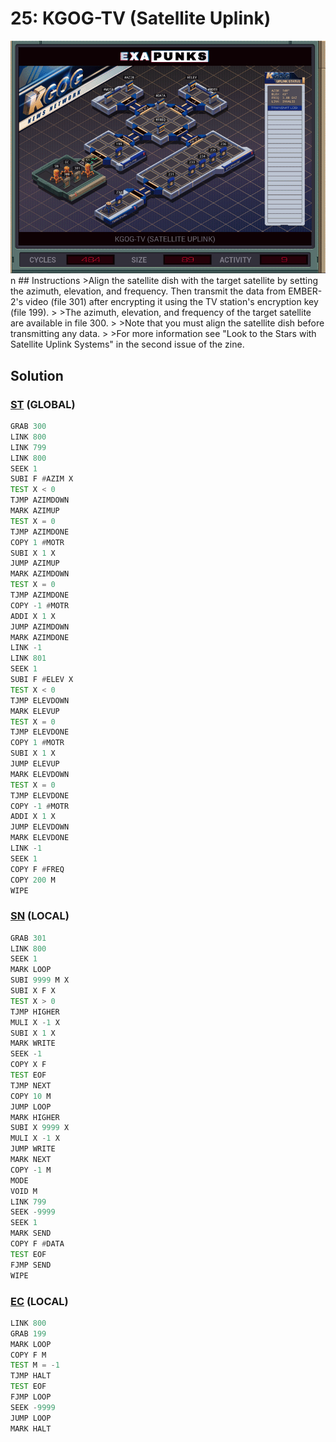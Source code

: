 # 25: KGOG-TV (Satellite Uplink)
<div align='center'><img src='PB028.gif' /></div>
n
## Instructions
>Align the satellite dish with the target satellite by setting the azimuth, elevation, and frequency. Then transmit the data from EMBER-2's video (file 301) after encrypting it using the TV station's encryption key (file 199).
>
>The azimuth, elevation, and frequency of the target satellite are available in file 300.
>
>Note that you must align the satellite dish before transmitting any data.
>
>For more information see "Look to the Stars with Satellite Uplink Systems" in the second issue of the zine.

## Solution

### [ST](ST.exa) (GLOBAL)
```asm
GRAB 300
LINK 800
LINK 799
LINK 800
SEEK 1
SUBI F #AZIM X
TEST X < 0
TJMP AZIMDOWN
MARK AZIMUP
TEST X = 0
TJMP AZIMDONE
COPY 1 #MOTR
SUBI X 1 X
JUMP AZIMUP
MARK AZIMDOWN
TEST X = 0
TJMP AZIMDONE
COPY -1 #MOTR
ADDI X 1 X
JUMP AZIMDOWN
MARK AZIMDONE
LINK -1
LINK 801
SEEK 1
SUBI F #ELEV X
TEST X < 0
TJMP ELEVDOWN
MARK ELEVUP
TEST X = 0
TJMP ELEVDONE
COPY 1 #MOTR
SUBI X 1 X
JUMP ELEVUP
MARK ELEVDOWN
TEST X = 0
TJMP ELEVDONE
COPY -1 #MOTR
ADDI X 1 X
JUMP ELEVDOWN
MARK ELEVDONE
LINK -1
SEEK 1
COPY F #FREQ
COPY 200 M
WIPE
```

### [SN](SN.exa) (LOCAL)
```asm
GRAB 301
LINK 800
SEEK 1
MARK LOOP
SUBI 9999 M X
SUBI X F X
TEST X > 0
TJMP HIGHER
MULI X -1 X
SUBI X 1 X
MARK WRITE
SEEK -1
COPY X F
TEST EOF
TJMP NEXT
COPY 10 M
JUMP LOOP
MARK HIGHER
SUBI X 9999 X
MULI X -1 X
JUMP WRITE
MARK NEXT
COPY -1 M
MODE
VOID M
LINK 799
SEEK -9999
SEEK 1
MARK SEND
COPY F #DATA
TEST EOF
FJMP SEND
WIPE
```

### [EC](EC.exa) (LOCAL)
```asm
LINK 800
GRAB 199
MARK LOOP
COPY F M
TEST M = -1
TJMP HALT
TEST EOF
FJMP LOOP
SEEK -9999
JUMP LOOP
MARK HALT
```